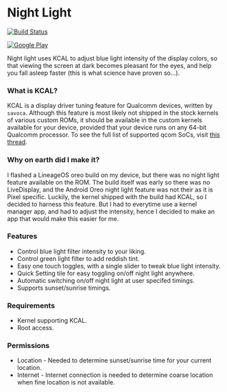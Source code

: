 # Night Light
[![Build Status](https://travis-ci.org/corphish/NightLight.svg?branch=master)](https://travis-ci.org/corphish/NightLight)

[![Google Play](http://developer.android.com/images/brand/en_generic_rgb_wo_60.png)](https://play.google.com/store/apps/details?id=com.corphish.nightlight.generic)

Night light uses KCAL to adjust blue light intensity of the display colors, so that viewing the screen at dark becomes pleasant for the eyes, and help you fall asleep faster (this is what science have proven so...).

### What is KCAL?
KCAL is a display driver tuning feature for Qualcomm devices, written by `savoca`. Although this feature is most likely not shipped in the stock kernels of various custom ROMs, it should be available in the custom kernels available for your device, provided that your device runs on any 64-bit Qualcomm processor. To see the full list of supported qcom SoCs, visit [this thread](https://forum.xda-developers.com/android/software-hacking/dev-kcal-advanced-color-control-t3032080).

### Why on earth did I make it?
I flashed a LineageOS oreo build on my device, but there was no night light feature available on the ROM. The build itself was early so there was no LiveDisplay, and the Android Oreo night light feature was not their as it is Pixel specific. Luckily, the kernel shipped with the build had KCAL, so I decided to harness this feature. But I had to everytime use a kernel manager app, and had to adjust the intensity, hence I decided to make an app that would make this easier for me.

### Features
* Control blue light filter intensity to your liking.
* Control green light filter to add reddish tint.
* Easy one touch toggles, with a single slider to tweak blue light intensity.
* Quick Setting tile for easy toggling on/off night light anywhere.
* Automatic switching on/off night light at user specifed timings.
* Supports sunset/sunrise timings.

### Requirements
* Kernel supporting KCAL.
* Root access.

### Permissions
* Location - Needed to determine sunset/sunrise time for your current location.
* Internet - Internet connection is needed to determine coarse location when fine location is not available.
